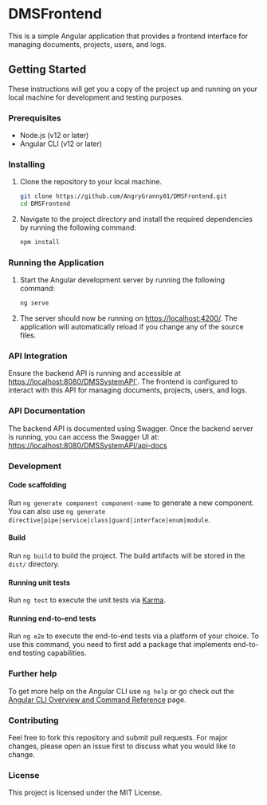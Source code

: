 # DMSFrontend

This is a simple Angular application that provides a frontend interface for managing documents, projects, users, and logs.

## Getting Started

These instructions will get you a copy of the project up and running on your local machine for development and testing purposes.

### Prerequisites

* Node.js (v12 or later)
* Angular CLI (v12 or later)

### Installing

1. Clone the repository to your local machine.

    ```bash
    git clone https://github.com/AngryGranny01/DMSFrontend.git
    cd DMSFrontend
    ```

2. Navigate to the project directory and install the required dependencies by running the following command:

    ```bash
    npm install
    ```

### Running the Application

1. Start the Angular development server by running the following command:

    ```bash
    ng serve
    ```

2. The server should now be running on <https://localhost:4200/>. The application will automatically reload if you change any of the source files.

### API Integration

Ensure the backend API is running and accessible at <https://localhost:8080/DMSSystemAPI`>. The frontend is configured to interact with this API for managing documents, projects, users, and logs.

### API Documentation

The backend API is documented using Swagger. Once the backend server is running, you can access the Swagger UI at:
<https://localhost:8080/DMSSystemAPI/api-docs>

### Development

#### Code scaffolding

Run `ng generate component component-name` to generate a new component. You can also use `ng generate directive|pipe|service|class|guard|interface|enum|module`.

#### Build

Run `ng build` to build the project. The build artifacts will be stored in the `dist/` directory.

#### Running unit tests

Run `ng test` to execute the unit tests via [Karma](https://karma-runner.github.io).

#### Running end-to-end tests

Run `ng e2e` to execute the end-to-end tests via a platform of your choice. To use this command, you need to first add a package that implements end-to-end testing capabilities.

### Further help

To get more help on the Angular CLI use `ng help` or go check out the [Angular CLI Overview and Command Reference](https://angular.io/cli) page.

### Contributing

Feel free to fork this repository and submit pull requests. For major changes, please open an issue first to discuss what you would like to change.

### License

This project is licensed under the MIT License.
